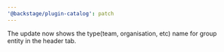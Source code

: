 ```yaml
---
'@backstage/plugin-catalog': patch
---
```


The update now shows the type(team, organisation, etc) name for group entity in the header tab.
